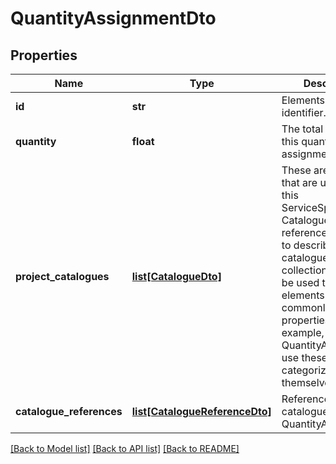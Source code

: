 # QuantityAssignmentDto

## Properties
Name | Type | Description | Notes
------------ | ------------- | ------------- | -------------
**id** | **str** | Elements GUID identifier. | 
**quantity** | **float** | The total quantity in this quantity assignment | 
**project_catalogues** | [**list[CatalogueDto]**](CatalogueDto.md) | These are Catalogue that are used within this ServiceSpecification. Catalogue references are used to describe catalogues, or collections, that can be used to describe elements with commonly known properties. For example, QuantityAssignments use these to categorize themselves. | [optional] 
**catalogue_references** | [**list[CatalogueReferenceDto]**](CatalogueReferenceDto.md) | Referenced catalogues for this QuantityAssignment. | [optional] 

[[Back to Model list]](../README.md#documentation-for-models) [[Back to API list]](../README.md#documentation-for-api-endpoints) [[Back to README]](../README.md)


